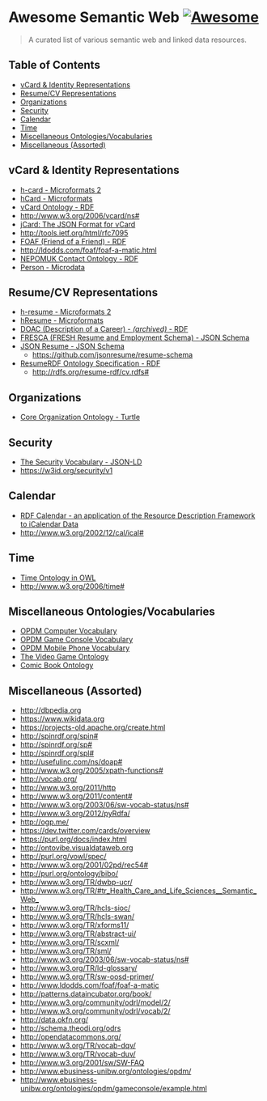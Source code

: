 Awesome Semantic Web [![Awesome](https://cdn.rawgit.com/sindresorhus/awesome/d7305f38d29fed78fa85652e3a63e154dd8e8829/media/badge.svg)](https://github.com/sindresorhus/awesome)
================================================================================================================================================================================
> A curated list of various semantic web and linked data resources.

Table of Contents
-----------------
- [vCard & Identity Representations](#vcard--identity-representations)
- [Resume/CV Representations](#resumecv-representations)
- [Organizations](#organizations)
- [Security](#security)
- [Calendar](#calendar)
- [Time](#time)
- [Miscellaneous Ontologies/Vocabularies](#miscellaneous-ontologiesvocabularies)
- [Miscellaneous (Assorted)](#miscellaneous-assorted)

vCard & Identity Representations
--------------------------------
- [h-card - Microformats 2](http://microformats.org/wiki/h-card)
- [hCard - Microformats](http://microformats.org/wiki/hcard)
- [vCard Ontology - RDF](http://www.w3.org/TR/vcard-rdf/)
 - <http://www.w3.org/2006/vcard/ns#>
- [jCard: The JSON Format for vCard](http://www.rfc-editor.org/info/rfc7095)
 - <http://tools.ietf.org/html/rfc7095>
- [FOAF (Friend of a Friend) - RDF](http://www.foaf-project.org/)
 - <http://ldodds.com/foaf/foaf-a-matic.html>
- [NEPOMUK Contact Ontology - RDF](http://www.semanticdesktop.org/ontologies/2007/03/22/nco/)
- [Person - Microdata](https://schema.org/Person)


Resume/CV Representations
-------------------------
- [h-resume - Microformats 2](http://microformats.org/wiki/h-resume)
- [hResume - Microformats](http://microformats.org/wiki/hResume)
- [DOAC (Description of a Career) - <i>(archived)</i> - RDF](http://web.archive.org/web/20080209013901/http://ramonantonio.net/doac/0.1/)
- [FRESCA (FRESH Resume and Employment Schema) - JSON Schema](https://github.com/fluentdesk/FRESCA)
- [JSON Resume - JSON Schema](http://jsonresume.org/)
  - <https://github.com/jsonresume/resume-schema>
- [ResumeRDF Ontology Specification - RDF](http://rdfs.org/resume-rdf/)
  - <http://rdfs.org/resume-rdf/cv.rdfs#>

Organizations
-------------
- [Core Organization Ontology - Turtle](http://www.w3.org/ns/org#)

Security
--------
- [The Security Vocabulary - JSON-LD](https://web-payments.org/vocabs/security)
 - <https://w3id.org/security/v1>

Calendar
--------
- [RDF Calendar - an application of the Resource Description Framework to iCalendar Data](https://www.w3.org/TR/rdfcal/)
 - <http://www.w3.org/2002/12/cal/ical#>

Time
----
- [Time Ontology in OWL](http://www.w3.org/TR/owl-time/)
 - <http://www.w3.org/2006/time#>

Miscellaneous Ontologies/Vocabularies
-------------------------------------
- [OPDM Computer Vocabulary](http://purl.org/opdm/computer#)
- [OPDM Game Console Vocabulary](http://purl.org/opdm/gameconsole#)
- [OPDM Mobile Phone Vocabulary](http://purl.org/opdm/mobilephone#)
- [The Video Game Ontology](http://purl.org/net/VideoGameOntology)
- [Comic Book Ontology](https://comicmeta.org/cbo/)

Miscellaneous (Assorted)
------------------------
- <http://dbpedia.org>
- <https://www.wikidata.org>
- <https://projects-old.apache.org/create.html>
- <http://spinrdf.org/spin#>
- <http://spinrdf.org/sp#>
- <http://spinrdf.org/spl#>
- <http://usefulinc.com/ns/doap#>
- <http://www.w3.org/2005/xpath-functions#>
- <http://vocab.org/>
- <http://www.w3.org/2011/http>
- <http://www.w3.org/2011/content#>
- <http://www.w3.org/2003/06/sw-vocab-status/ns#>
- <http://www.w3.org/2012/pyRdfa/>
- <http://ogp.me/>
- <https://dev.twitter.com/cards/overview>
- <https://purl.org/docs/index.html>
- <http://ontovibe.visualdataweb.org>
- <http://purl.org/vowl/spec/>
- <http://www.w3.org/2001/02pd/rec54#>
- <http://purl.org/ontology/bibo/>
- <http://www.w3.org/TR/dwbp-ucr/>
- <http://www.w3.org/TR/#tr_Health_Care_and_Life_Sciences__Semantic_Web_>
- <http://www.w3.org/TR/hcls-sioc/>
- <http://www.w3.org/TR/hcls-swan/>
- <http://www.w3.org/TR/xforms11/>
- <http://www.w3.org/TR/abstract-ui/>
- <http://www.w3.org/TR/scxml/>
- <http://www.w3.org/TR/sml/>
- <http://www.w3.org/2003/06/sw-vocab-status/ns#>
- <http://www.w3.org/TR/ld-glossary/>
- <http://www.w3.org/TR/sw-oosd-primer/>
- <http://www.ldodds.com/foaf/foaf-a-matic>
- <http://patterns.dataincubator.org/book/>
- <http://www.w3.org/community/odrl/model/2/>
- <http://www.w3.org/community/odrl/vocab/2/>
- <http://data.okfn.org/>
- <http://schema.theodi.org/odrs>
- <http://opendatacommons.org/>
- <http://www.w3.org/TR/vocab-dqv/>
- <http://www.w3.org/TR/vocab-duv/>
- <http://www.w3.org/2001/sw/SW-FAQ>
- <http://www.ebusiness-unibw.org/ontologies/opdm/>
- <http://www.ebusiness-unibw.org/ontologies/opdm/gameconsole/example.html>
